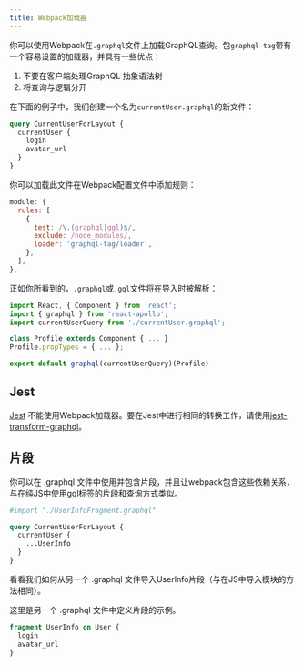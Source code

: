 ```yaml
---
title: Webpack加载器
---
```


你可以使用Webpack在`.graphql`文件上加载GraphQL查询。包`graphql-tag`带有一个容易设置的加载器，并具有一些优点：

1. 不要在客户端处理GraphQL 抽象语法树
2. 将查询与逻辑分开

在下面的例子中，我们创建一个名为`currentUser.graphql`的新文件：

```graphql
query CurrentUserForLayout {
  currentUser {
    login
    avatar_url
  }
}
```

你可以加载此文件在Webpack配置文件中添加规则：

```js
module: {
  rules: [
    {
      test: /\.(graphql|gql)$/,
      exclude: /node_modules/,
      loader: 'graphql-tag/loader',
    },
  ],
},
```

正如你所看到的，`.graphql`或`.gql`文件将在导入时被解析：

```js
import React, { Component } from 'react';
import { graphql } from 'react-apollo';
import currentUserQuery from './currentUser.graphql';

class Profile extends Component { ... }
Profile.propTypes = { ... };

export default graphql(currentUserQuery)(Profile)
```

## Jest

[Jest](https://facebook.github.io/jest/) 不能使用Webpack加载器。要在Jest中进行相同的转换工作，请使用[jest-transform-graphql](https://github.com/remind101/jest-transform-graphql)。

## 片段

你可以在 .graphql 文件中使用并包含片段，并且让webpack包含这些依赖关系，与在纯JS中使用gql标签的片段和查询方式类似。

```graphql
#import "./UserInfoFragment.graphql"

query CurrentUserForLayout {
  currentUser {
    ...UserInfo
  }
}
```

看看我们如何从另一个 .graphql 文件导入UserInfo片段（与在JS中导入模块的方法相同）。

这里是另一个 .graphql 文件中定义片段的示例。

```graphql
fragment UserInfo on User {
  login
  avatar_url
}
```
